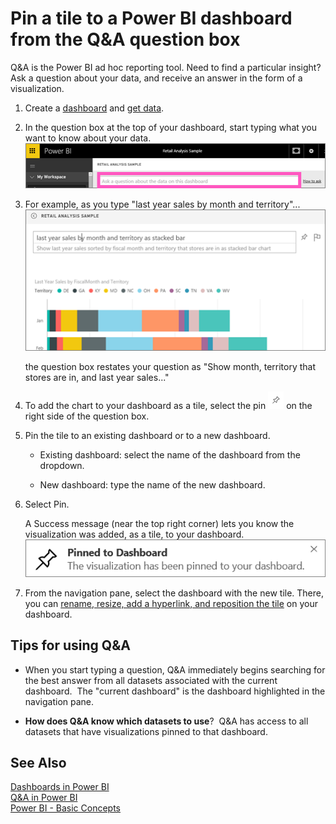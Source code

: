 ﻿<properties
   pageTitle="Pin a tile to a Power BI dashboard from the Q&A question box"
   description="Pin a tile to a Power BI dashboard from the Q&A question box"
   services="powerbi"
   documentationCenter=""
   authors="mihart"
   manager="mblythe"
   editor=""
   tags=""
   qualityFocus="no"
   qualityDate=""/>

<tags
   ms.service="powerbi"
   ms.devlang="NA"
   ms.topic="article"
   ms.tgt_pltfrm="NA"
   ms.workload="powerbi"
   ms.date="02/16/2016"
   ms.author="mihart"/>

# Pin a tile to a Power BI dashboard from the Q&A question box  

Q&A is the Power BI ad hoc reporting tool. Need to find a particular insight? Ask a question about your data, and receive an answer in the form of a visualization.

1.  Create a [dashboard](powerbi-service-dashboards.md) and [get data](powerbi-service-get-data.md).

2.  In the question box at the top of your dashboard, start typing what you want to know about your data.  
    ![](media/powerbi-service-pin-a-tile-to-a-dashboard-from-the-question-box/PBI_QnAQuestionBoxNew.png)

3.  For example, as you type "last year sales by month and territory"...  
    ![](media/powerbi-service-pin-a-tile-to-a-dashboard-from-the-question-box/PBI_QnARetailSampleNew.png)

    the question box restates your question as "Show month, territory that stores are in, and last year sales..."

4.  To add the chart to your dashboard as a tile, select the pin ![](media/powerbi-service-pin-a-tile-to-a-dashboard-from-the-question-box/PBI_PinTile.png) on the right side of the question box.

5.  Pin the tile to an existing dashboard or to a new dashboard. 

    -   Existing dashboard: select the name of the dashboard from the dropdown.

    -   New dashboard: type the name of the new dashboard.

6.  Select Pin.

    A Success message (near the top right corner) lets you know the visualization was added, as a tile, to your dashboard.  
    ![](media/powerbi-service-pin-a-tile-to-a-dashboard-from-the-question-box/pinSuccess.png)

7.  From the navigation pane, select the dashboard with the new tile. There, you can [rename, resize, add a hyperlink, and reposition the tile](powerbi-service-edit-a-tile-in-a-dashboard.md) on your dashboard. 

## Tips for using Q&A  
-   When you start typing a question, Q&A immediately begins searching for the best answer from all datasets associated with the current dashboard.  The "current dashboard" is the dashboard highlighted in the navigation pane.

-   **How does Q&A know which datasets to use**?  Q&A has access to all datasets that have visualizations pinned to that dashboard.

## See Also  
[Dashboards in Power BI](powerbi-service-dashboards.md)  
[Q&A in Power BI](powerbi-service-q-and-a.md)  
[Power BI - Basic Concepts](powerbi-service-basic-concepts.md)  
